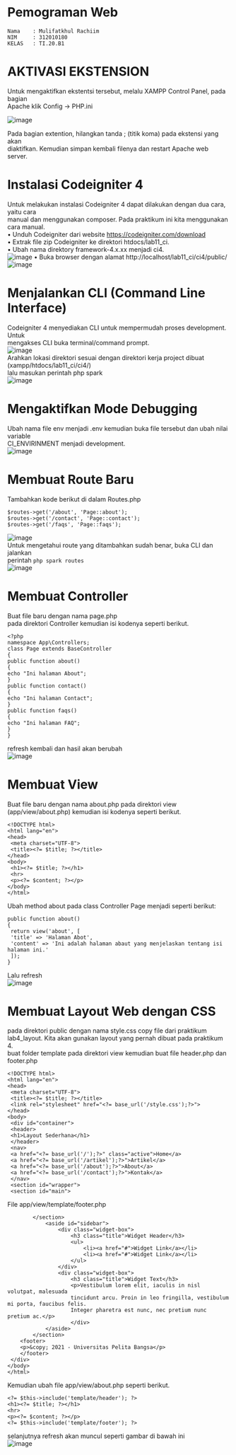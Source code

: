 # Pemograman Web
~~~
Nama    : Mulifatkhul Rachiim
NIM     : 312010180
KELAS   : TI.20.B1
~~~
# AKTIVASI EKSTENSION
Untuk mengaktifkan ekstentsi tersebut, melalu XAMPP Control Panel, pada bagian<br>
Apache klik Config -> PHP.ini

![image](SS/1.jpg)

Pada bagian extention, hilangkan tanda ; (titik koma) pada ekstensi yang akan<br>
diaktifkan. Kemudian simpan kembali filenya dan restart Apache web server.

# Instalasi Codeigniter 4
Untuk melakukan instalasi Codeigniter 4 dapat dilakukan dengan dua cara, yaitu cara<br>
manual dan menggunakan composer. Pada praktikum ini kita menggunakan cara manual.<br>
• Unduh Codeigniter dari website https://codeigniter.com/download<br>
• Extrak file zip Codeigniter ke direktori htdocs/lab11_ci.<br>
• Ubah nama direktory framework-4.x.xx menjadi ci4.<br>
![image](img/2.jpg)
• Buka browser dengan alamat http://localhost/lab11_ci/ci4/public/<br>
![image](img/tidaj_eror.jpg)

# Menjalankan CLI (Command Line Interface)
Codeigniter 4 menyediakan CLI untuk mempermudah proses development. Untuk <br>
mengakses CLI buka terminal/command prompt.<br>
![image](img/3.jpg)<br>
Arahkan lokasi direktori sesuai dengan direktori kerja project dibuat<br>
(xampp/htdocs/lab11_ci/ci4/)<br>
lalu masukan perintah php spark<br>
![image](img/php_spark.jpg)

# Mengaktifkan Mode Debugging
Ubah nama file env menjadi .env kemudian buka file tersebut dan ubah nilai variable<br>
CI_ENVIRINMENT menjadi development.<br>
![image](img/.envi.jpg)<br>

# Membuat Route Baru
Tambahkan kode berikut di dalam Routes.php<br>
```
$routes->get('/about', 'Page::about');
$routes->get('/contact', 'Page::contact');
$routes->get('/faqs', 'Page::faqs');
```
![image](img/routes1.jpg)<br>
Untuk mengetahui route yang ditambahkan sudah benar, buka CLI dan jalankan<br>
perintah ```php spark routes```<br>
![image](img/routes11.jpg)<br>

# Membuat Controller
Buat file baru dengan nama page.php<br>
pada direktori Controller kemudian isi kodenya seperti berikut.<br>
```
<?php
namespace App\Controllers;
class Page extends BaseController
{
public function about()
{
echo "Ini halaman About";
}
public function contact()
{
echo "Ini halaman Contact";
}
public function faqs()
{
echo "Ini halaman FAQ";
}
}
```
refresh kembali dan hasil akan berubah<br>
![image](img/about11.jpg)<br>

# Membuat View
Buat file
baru dengan nama about.php pada direktori view (app/view/about.php) kemudian isi
kodenya seperti berikut.
```
<!DOCTYPE html>
<html lang="en">
<head>
 <meta charset="UTF-8">
 <title><?= $title; ?></title>
</head>
<body>
 <h1><?= $title; ?></h1>
 <hr>
 <p><?= $content; ?></p>
</body>
</html>
```
Ubah method about pada class Controller Page menjadi seperti berikut:<br>
```
public function about()
{
 return view('about', [
 'title' => 'Halaman Abot',
 'content' => 'Ini adalah halaman abaut yang menjelaskan tentang isi 
halaman ini.'
 ]);
}
```
Lalu refresh<br>
![image](img/about22.jpg)<br>

# Membuat Layout Web dengan CSS
pada direktori public dengan nama style.css copy file dari praktikum <br>
lab4_layout. Kita akan gunakan layout yang pernah dibuat pada praktikum 4.<br>
buat folder template pada direktori view kemudian buat file header.php dan 
footer.php<br>
```
<!DOCTYPE html>
<html lang="en">
<head>
 <meta charset="UTF-8">
 <title><?= $title; ?></title>
 <link rel="stylesheet" href="<?= base_url('/style.css');?>">
</head>
<body>
 <div id="container">
 <header>
 <h1>Layout Sederhana</h1>
 </header>
 <nav>
 <a href="<?= base_url('/');?>" class="active">Home</a>
 <a href="<?= base_url('/artikel');?>">Artikel</a>
 <a href="<?= base_url('/about');?>">About</a>
 <a href="<?= base_url('/contact');?>">Kontak</a>
 </nav>
 <section id="wrapper">
 <section id="main">
```
File app/view/template/footer.php<br>
```
        </section>
            <aside id="sidebar">
                <div class="widget-box">
                    <h3 class="title">Widget Header</h3>
                    <ul>
                        <li><a href="#">Widget Link</a></li>
                        <li><a href="#">Widget Link</a></li>
                    </ul>
                </div>
                <div class="widget-box">
                    <h3 class="title">Widget Text</h3>
                    <p>Vestibulum lorem elit, iaculis in nisl volutpat, malesuada 
                    tincidunt arcu. Proin in leo fringilla, vestibulum mi porta, faucibus felis. 
                    Integer pharetra est nunc, nec pretium nunc pretium ac.</p>
                    </div>
            </aside>
        </section>
    <footer>
    <p>&copy; 2021 - Universitas Pelita Bangsa</p>
    </footer>
 </div>
</body>
</html>
```
Kemudian ubah file app/view/about.php seperti berikut.<br>
```
<?= $this->include('template/header'); ?>
<h1><?= $title; ?></h1>
<hr>
<p><?= $content; ?></p>
<?= $this->include('template/footer'); ?>
``` 
selanjutnya refresh akan muncul seperti gambar di bawah ini<br>
![image](img/hasil.jpg)<br>

